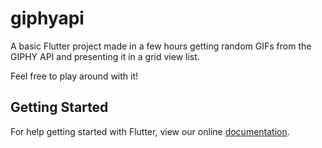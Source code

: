 # giphyapi

A basic Flutter project made in a few hours getting random GIFs from the GIPHY API and presenting it in a grid view list. 

Feel free to play around with it!

## Getting Started

For help getting started with Flutter, view our online
[documentation](https://flutter.io/).
